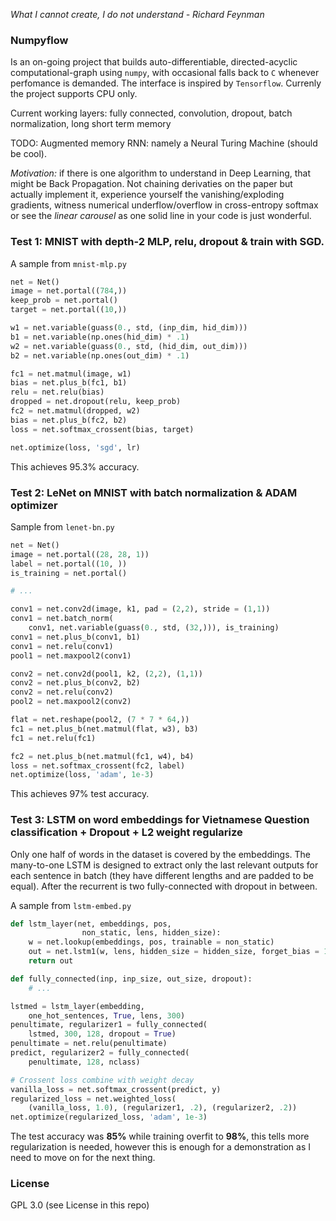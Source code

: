 *What I cannot create, I do not understand - Richard Feynman*

### Numpyflow

Is an on-going project that builds auto-differentiable, directed-acyclic computational-graph using `numpy`, with occasional falls back to `C` whenever perfomance is demanded. The interface is inspired by `Tensorflow`. Currenly the project supports CPU only.

Current working layers: fully connected, convolution, dropout, batch normalization, long short term memory

TODO: Augmented memory RNN: namely a Neural Turing Machine (should be cool).

*Motivation:* if there is one algorithm to understand in Deep Learning, that might be Back Propagation. Not chaining derivaties on the paper but actually implement it, experience yourself the vanishing/exploding gradients, witness numerical underflow/overflow in cross-entropy softmax or see the *linear carousel* as one solid line in your code is just wonderful.

### Test 1: MNIST with depth-2 MLP, relu, dropout & train with SGD.

A sample from `mnist-mlp.py`

```python
net = Net()
image = net.portal((784,))
keep_prob = net.portal()
target = net.portal((10,))

w1 = net.variable(guass(0., std, (inp_dim, hid_dim)))
b1 = net.variable(np.ones(hid_dim) * .1)
w2 = net.variable(guass(0., std, (hid_dim, out_dim)))
b2 = net.variable(np.ones(out_dim) * .1)

fc1 = net.matmul(image, w1)
bias = net.plus_b(fc1, b1)
relu = net.relu(bias)
dropped = net.dropout(relu, keep_prob)
fc2 = net.matmul(dropped, w2)
bias = net.plus_b(fc2, b2)
loss = net.softmax_crossent(bias, target)

net.optimize(loss, 'sgd', lr)
```
This achieves 95.3% accuracy.

### Test 2: LeNet on MNIST with batch normalization & ADAM optimizer

Sample from `lenet-bn.py`

```python
net = Net()
image = net.portal((28, 28, 1))
label = net.portal((10, ))
is_training = net.portal()

# ...

conv1 = net.conv2d(image, k1, pad = (2,2), stride = (1,1))
conv1 = net.batch_norm(
    conv1, net.variable(guass(0., std, (32,))), is_training)
conv1 = net.plus_b(conv1, b1)
conv1 = net.relu(conv1)
pool1 = net.maxpool2(conv1)

conv2 = net.conv2d(pool1, k2, (2,2), (1,1))
conv2 = net.plus_b(conv2, b2)
conv2 = net.relu(conv2)
pool2 = net.maxpool2(conv2)

flat = net.reshape(pool2, (7 * 7 * 64,))
fc1 = net.plus_b(net.matmul(flat, w3), b3)
fc1 = net.relu(fc1)

fc2 = net.plus_b(net.matmul(fc1, w4), b4)
loss = net.softmax_crossent(fc2, label)
net.optimize(loss, 'adam', 1e-3)
```

This achieves 97% test accuracy.

### Test 3: LSTM on word embeddings for Vietnamese Question classification + Dropout + L2 weight regularize

Only one half of words in the dataset is covered by the embeddings. The many-to-one LSTM is designed to extract only the last relevant outputs for each sentence in batch (they have different lengths and are padded to be equal). After the recurrent is two fully-connected with dropout in between.

A sample from `lstm-embed.py`

```python
def lstm_layer(net, embeddings, pos, 
                non_static, lens, hidden_size):
    w = net.lookup(embeddings, pos, trainable = non_static)
    out = net.lstm1(w, lens, hidden_size = hidden_size, forget_bias = 1.5)
    return out

def fully_connected(inp, inp_size, out_size, dropout):
    # ...

lstmed = lstm_layer(embedding, 
    one_hot_sentences, True, lens, 300)
penultimate, regularizer1 = fully_connected(
    lstmed, 300, 128, dropout = True)
penultimate = net.relu(penultimate)
predict, regularizer2 = fully_connected(
    penultimate, 128, nclass)

# Crossent loss combine with weight decay
vanilla_loss = net.softmax_crossent(predict, y)
regularized_loss = net.weighted_loss(
    (vanilla_loss, 1.0), (regularizer1, .2), (regularizer2, .2))
net.optimize(regularized_loss, 'adam', 1e-3)
```

The test accuracy was **85%** while training overfit to **98%**, this tells more regularization is needed, however this is enough for a demonstration as I need to move on for the next thing.

### License
GPL 3.0 (see License in this repo)